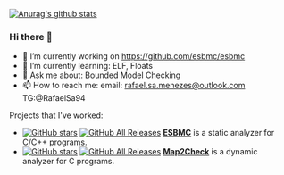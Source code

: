 [![Anurag's github stats](https://github-readme-stats.vercel.app/api?username=rafaelsamenezes)](https://github.com/anuraghazra/github-readme-stats)

### Hi there 👋

- 🔭 I’m currently working on https://github.com/esbmc/esbmc
- 🌱 I’m currently learning: ELF, Floats
- 💬 Ask me about: Bounded Model Checking
- 📫 How to reach me: email: rafael.sa.menezes@outlook.com TG:@RafaelSa94

Projects that I've worked:

- [![GitHub stars](https://img.shields.io/github/stars/esbmc/esbmc.svg)](https://github.com/esbmc/esbmc)
[![GitHub All Releases](https://img.shields.io/github/downloads/esbmc/esbmc/total.svg)](https://github.com/esbmc/esbmc/releases)
[**ESBMC**](https://github.com/esbmc/esbmc) is a static analyzer for C/C++ programs.
- [![GitHub stars](https://img.shields.io/github/stars/hbgit/map2check.svg)](https://github.com/hbgit/map2check)
[![GitHub All Releases](https://img.shields.io/github/downloads/hbgit/map2check/total.svg)](https://github.com/hbgit/map2check/releases)
[**Map2Check**](https://github.com/hbgit/map2check) is a dynamic analyzer for C programs.

<!--
**rafaelsamenezes/rafaelsamenezes** is a ✨ _special_ ✨ repository because its `README.md` (this file) appears on your GitHub profile.

Here are some ideas to get you started:



- 👯 I’m looking to collaborate on ...
- 🤔 I’m looking for help with ...

- 😄 Pronouns: ...
- ⚡ Fun fact: ...
-->
